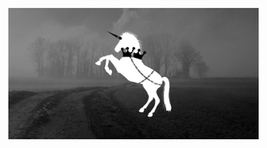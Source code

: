 <p align="center">
  <img src="https://github.com/TautvydasDerzinskas/TautvydasDerzinskas/blob/master/header.png?raw=true" alt="Tautvydas Derzinskas" >
</p>
